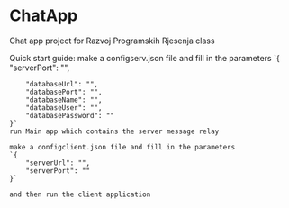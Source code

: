 # ChatApp
Chat app project for Razvoj Programskih Rjesenja class


Quick start guide:
    make a configserv.json file and fill in the parameters
    `{
        "serverPort": "",

        "databaseUrl": "",
        "databasePort": "",
        "databaseName": "",
        "databaseUser": "",
        "databasePassword": ""
    }`
    run Main app which contains the server message relay

    make a configclient.json file and fill in the parameters
    `{
        "serverUrl": "",
        "serverPort": ""
    }`

    and then run the client application
    